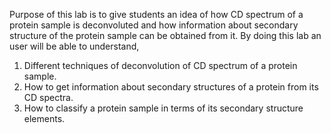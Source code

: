  Purpose of this lab is to give students an idea of how CD spectrum of a protein sample is deconvoluted and how information about secondary structure of the protein sample can be obtained from it. By doing this lab an user will be able to understand,

1. Different techniques of deconvolution of CD spectrum of a protein sample.  
2. How to get information about secondary structures of a protein from its CD spectra.  
3. How to classify a protein sample in terms of its secondary structure elements.  

